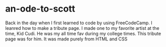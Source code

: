 # an-ode-to-scott

Back in the day when I first learned to code by using FreeCodeCamp. I leanred how to make a tribute page. I made one to my favorite artist at the time, Kid Cudi. He was my all time fav during my college times. This tribute page was for him. It was made purely from HTML and CSS
